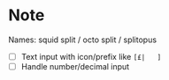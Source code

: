 # Note

Names: squid split / octo split / splitopus

- [ ] Text input with icon/prefix like `[£|   ]`
- [ ] Handle number/decimal input
